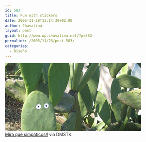 ```yaml
---
id: 583
title: Fun with stickers
date: 2005-11-28T13:14:39+02:00
author: Chavalina
layout: post
guid: http://www.wp.chavalina.net/?p=583
permalink: /2005/11/28/post-583/
categories:
  - Diseño
---
```

<img class="imgizqda" src="/imagenes/fotos/fun-with-stickers.jpg" alt="Cara de cactus" /><br class="clear" /> <a href="http://www.flickr.com/photos/44124339235@N01/sets/1408918/" target="_blank">Mira que simp&aacute;ticos!!</a> via DMSTK.
